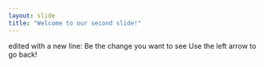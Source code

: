 ```yaml
---
layout: slide
title: "Welcome to our second slide!"
---
```

edited with a new line: Be the change you want to see
Use the left arrow to go back!
